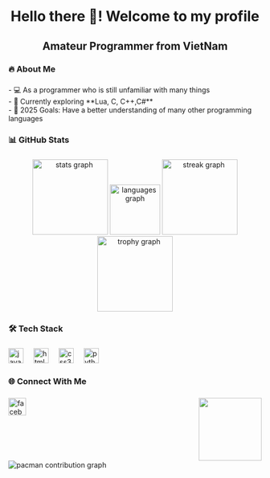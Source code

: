 <h1 align="center">Hello there 👋! Welcome to my profile</h1>

###

<h2 align="center">Amateur Programmer from VietNam</h2>

###

<h3 align="left">🔥 About Me</h3>

###

<p align="left">- 💻 As a programmer who is still unfamiliar with many things<br>- 🤖 Currently exploring **Lua, C, C++,C#**<br>- 🎯 2025 Goals: Have a better understanding of many other programming languages</p>

###

<h3 align="left">📊 GitHub Stats</h3>

###

<div align="center">
  <img src="https://github-readme-stats.vercel.app/api?username=hoangquan14727&hide_title=false&hide_rank=false&show_icons=true&include_all_commits=true&count_private=true&disable_animations=false&theme=dracula&locale=en&hide_border=false" height="150" alt="stats graph"  />
  <img src="https://github-readme-stats.vercel.app/api/top-langs?username=hoangquan14727&locale=en&hide_title=false&layout=compact&card_width=320&langs_count=5&theme=dracula&hide_border=false" height="100" alt="languages graph"  />
  <img src="https://streak-stats.demolab.com?user=hoangquan14727&locale=en&mode=daily&theme=dracula&hide_border=false&border_radius=5" height="150" alt="streak graph"  />
  <img src="https://github-profile-trophy.vercel.app?username=hoangquan14727&" height="150" alt="trophy graph"  />
</div>

###

<h3 align="left">🛠️ Tech Stack</h3>

###

<div align="left">
  <img src="https://img.shields.io/badge/JavaScript-F7DF1E?logo=javascript&logoColor=black&style=for-the-badge" height="30" alt="javascript logo"  />
  <img width="12" />
  <img src="https://img.shields.io/badge/HTML5-E34F26?logo=html5&logoColor=white&style=for-the-badge" height="30" alt="html5 logo"  />
  <img width="12" />
  <img src="https://img.shields.io/badge/CSS3-1572B6?logo=css3&logoColor=white&style=for-the-badge" height="30" alt="css3 logo"  />
  <img width="12" />
  <img src="https://img.shields.io/badge/Python-3776AB?logo=python&logoColor=white&style=for-the-badge" height="30" alt="python logo"  />
</div>

###

<h3 align="left">🌐 Connect With Me</h3>

###

<img align="right" height="125" src="https://i.pinimg.com/originals/f9/21/88/f921885903c54c104c270a275bbc62bf.gif"  />

###

<div align="left">
  <a href="https://www.facebook.com/quanvodanh14727/" target="_blank">
    <img src="https://img.shields.io/static/v1?message=Facebook&logo=facebook&label=&color=1877F2&logoColor=white&labelColor=&style=for-the-badge" height="35" alt="facebook logo"  />
  </a>
</div>

###

<br clear="both">

<picture>
  <source media="(prefers-color-scheme: dark)" srcset="https://raw.githubusercontent.com/hoangquan14727/hoangquan14727/output/pacman-contribution-graph-dark.svg">
  <source media="(prefers-color-scheme: light)" srcset="https://raw.githubusercontent.com/hoangquan14727/hoangquan14727/output/pacman-contribution-graph.svg">
  <img alt="pacman contribution graph" src="https://raw.githubusercontent.com/hoangquan14727/hoangquan14727/output/pacman-contribution-graph.svg">
</picture>

###
